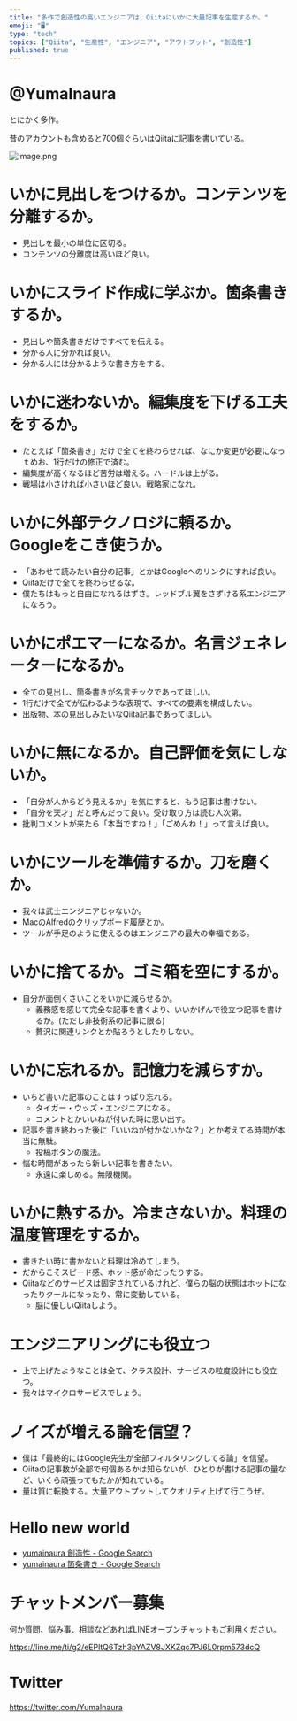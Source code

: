 ```yaml
---
title: "多作で創造性の高いエンジニアは、Qiitaにいかに大量記事を生産するか。"
emoji: "🖥"
type: "tech"
topics: ["Qiita", "生産性", "エンジニア", "アウトプット", "創造性"]
published: true
---
```


# @YumaInaura 

とにかく多作。

昔のアカウントも含めると700個ぐらいはQiitaに記事を書いている。

![image.png](https://qiita-image-store.s3.amazonaws.com/0/89618/604de84b-c878-a4bc-aeb8-d40601300c7f.png)


# いかに見出しをつけるか。コンテンツを分離するか。

- 見出しを最小の単位に区切る。
- コンテンツの分離度は高いほど良い。

# いかにスライド作成に学ぶか。箇条書きするか。

- 見出しや箇条書きだけですべてを伝える。
- 分かる人に分かれば良い。
- 分かる人には分かるような書き方をする。

# いかに迷わないか。編集度を下げる工夫をするか。

- たとえば「箇条書き」だけで全てを終わらせれば、なにか変更が必要になっｔめお、1行だけの修正で済む。
- 編集度が高くなるほど苦労は増える。ハードルは上がる。
- 戦場は小さければ小さいほど良い。戦略家になれ。

# いかに外部テクノロジに頼るか。Googleをこき使うか。

- 「あわせて読みたい自分の記事」とかはGoogleへのリンクにすれば良い。
- Qiitaだけで全てを終わらせるな。
- 僕たちはもっと自由になれるはずさ。レッドブル翼をさずける系エンジニアになろう。

# いかにポエマーになるか。名言ジェネレーターになるか。

- 全ての見出し、箇条書きが名言チックであってほしい。
- 1行だけで全てが伝わるような表現で、すべての要素を構成したい。
- 出版物、本の見出しみたいなQiita記事であってほしい。

# いかに無になるか。自己評価を気にしないか。

- 「自分が人からどう見えるか」を気にすると、もう記事は書けない。
- 「自分を天才」だと呼んだって良い。受け取り方は読む人次第。
- 批判コメントが来たら「本当ですね！」「ごめんね！」って言えば良い。

# いかにツールを準備するか。刀を磨くか。

- 我々は武士エンジニアじゃないか。
- MacのAlfredのクリップボード履歴とか。
- ツールが手足のように使えるのはエンジニアの最大の幸福である。

# いかに捨てるか。ゴミ箱を空にするか。

- 自分が面倒くさいことをいかに減らせるか。
  - 義務感を感じて完全な記事を書くより、いいかげんで役立つ記事を書けるか。(ただし非技術系の記事に限る)
  - 贅沢に関連リンクとか貼ろうとしたりしない。

# いかに忘れるか。記憶力を減らすか。

- いちど書いた記事のことはすっぱり忘れる。
  - タイガー・ウッズ・エンジニアになる。
  - コメントとかいいねが付いた時に思い出す。
- 記事を書き終わった後に「いいねが付かないかな？」とか考えてる時間が本当に無駄。
  - 投稿ボタンの魔法。
- 悩む時間があったら新しい記事を書きたい。
  - 永遠に楽しめる。無限機関。

# いかに熱するか。冷まさないか。料理の温度管理をするか。

- 書きたい時に書かないと料理は冷めてしまう。
- だからこそスピード感、ホット感が命だったりする。
- Qiitaなどのサービスは固定されているけれど、僕らの脳の状態はホットになったりクールになったり、常に変動している。
  - 脳に優しいQiitaしよう。

# エンジニアリングにも役立つ

- 上で上げたようなことは全て、クラス設計、サービスの粒度設計にも役立つ。
- 我々はマイクロサービスでしょう。

# ノイズが増える論を信望？

- 僕は「最終的にはGoogle先生が全部フィルタリングしてる論」を信望。
- Qiitaの記事数が全部で何個あるかは知らないが、ひとりが書ける記事の量など、いくら頑張ってもたかが知れている。
- 量は質に転換する。大量アウトプットしてクオリティ上げて行こうぜ。

# Hello new world

- [yumainaura 創造性 - Google Search](https://www.google.co.jp/search?q=yumainaura+%E5%89%B5%E9%80%A0%E6%80%A7&oq=yumainaura+%E5%89%B5%E9%80%A0%E6%80%A7&aqs=chrome..69i57j69i60l3j69i64l2.2487j0j7&sourceid=chrome&ie=UTF-8)
- [yumainaura 箇条書き - Google Search](https://www.google.co.jp/search?q=yumainaura+%E7%AE%87%E6%9D%A1%E6%9B%B8%E3%81%8D&oq=yumainaura+%E7%AE%87%E6%9D%A1%E6%9B%B8%E3%81%8D&aqs=chrome..69i57j69i60j69i64l2.2224j0j7&sourceid=chrome&ie=UTF-8)








<!-- Update From Qiita API -->

# チャットメンバー募集


何か質問、悩み事、相談などあればLINEオープンチャットもご利用ください。

https://line.me/ti/g2/eEPltQ6Tzh3pYAZV8JXKZqc7PJ6L0rpm573dcQ





# Twitter


https://twitter.com/YumaInaura


<!-- Update From Qiita API -->


